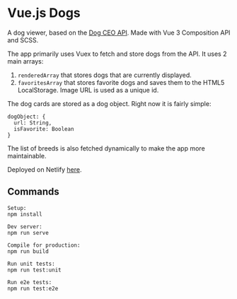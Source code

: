 # Vue.js Dogs

A dog viewer, based on the [Dog CEO API](https://dog.ceo/dog-api/). Made with Vue 3 Composition API and SCSS.

The app primarily uses Vuex to fetch and store dogs from the API. It uses 2 main arrays: 
  
1. `renderedArray` that stores dogs that are currently displayed.
2. `favoritesArray` that stores favorite dogs and saves them to the HTML5 LocalStorage. Image URL is used as a unique id. 

The dog cards are stored as a dog object. Right now it is fairly simple: 

```
dogObject: {
  url: String,
  isFavorite: Boolean
}
```

The list of breeds is also fetched dynamically to make the app more maintainable.

Deployed on Netlify [here](https://brave-booth-d3e36c.netlify.app/).


## Commands
```
Setup: 
npm install

Dev server: 
npm run serve

Compile for production: 
npm run build

Run unit tests: 
npm run test:unit

Run e2e tests: 
npm run test:e2e
```
